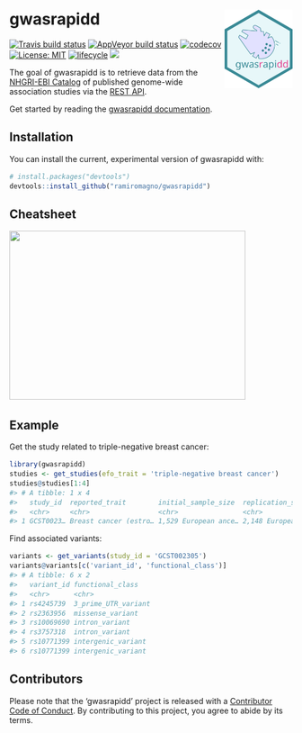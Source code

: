 
<!-- README.md is generated from README.Rmd. Please edit that file -->

# gwasrapidd <img src="man/figures/logo.svg" align="right" height=140/>

[![Travis build
status](https://travis-ci.org/ramiromagno/gwasrapidd.svg?branch=master)](https://travis-ci.org/ramiromagno/gwasrapidd)
[![AppVeyor build
status](https://ci.appveyor.com/api/projects/status/github/ramiromagno/gwasrapidd?branch=master&svg=true)](https://ci.appveyor.com/project/ramiromagno/gwasrapidd)
[![codecov](https://codecov.io/gh/ramiromagno/gwasrapidd/branch/master/graph/badge.svg)](https://codecov.io/gh/ramiromagno/gwasrapidd)
[![License:
MIT](https://img.shields.io/badge/License-MIT-yellow.svg)](https://opensource.org/licenses/MIT)
[![lifecycle](https://img.shields.io/badge/lifecycle-experimental-orange.svg)](https://www.tidyverse.org/lifecycle/#experimental)
[![](https://img.shields.io/badge/devel%20version-0.0.0.9008-blue.svg)](https://github.com/ramiromagno/gwasrapidd)

The goal of gwasrapidd is to retrieve data from the [NHGRI-EBI
Catalog](https://www.ebi.ac.uk/gwas) of published genome-wide
association studies via the [REST
API](https://www.ebi.ac.uk/gwas/docs/api).

Get started by reading the [gwasrapidd
documentation](https://rmagno.eu/gwasrapidd/articles/gwasrapidd.html).

## Installation

You can install the current, experimental version of gwasrapidd with:

``` r
# install.packages("devtools")
devtools::install_github("ramiromagno/gwasrapidd")
```

## Cheatsheet

<a href="https://github.com/ramiromagno/gwasrapidd/blob/master/inst/cheatsheet/gwasrapidd_cheatsheet.pdf"><img src="https://raw.githubusercontent.com/ramiromagno/gwasrapidd/master/inst/cheatsheet/gwasrapidd_cheatsheet_thumbs.png" width="420" height="300"/></a>

## Example

Get the study related to triple-negative breast cancer:

``` r
library(gwasrapidd)
studies <- get_studies(efo_trait = 'triple-negative breast cancer')
studies@studies[1:4]
#> # A tibble: 1 x 4
#>   study_id  reported_trait        initial_sample_size  replication_sample_…
#>   <chr>     <chr>                 <chr>                <chr>               
#> 1 GCST0023… Breast cancer (estro… 1,529 European ance… 2,148 European ance…
```

Find associated variants:

``` r
variants <- get_variants(study_id = 'GCST002305')
variants@variants[c('variant_id', 'functional_class')]
#> # A tibble: 6 x 2
#>   variant_id functional_class   
#>   <chr>      <chr>              
#> 1 rs4245739  3_prime_UTR_variant
#> 2 rs2363956  missense_variant   
#> 3 rs10069690 intron_variant     
#> 4 rs3757318  intron_variant     
#> 5 rs10771399 intergenic_variant 
#> 6 rs10771399 intergenic_variant
```

## Contributors

Please note that the ‘gwasrapidd’ project is released with a
[Contributor Code of Conduct](CODE_OF_CONDUCT.md). By contributing to
this project, you agree to abide by its terms.
